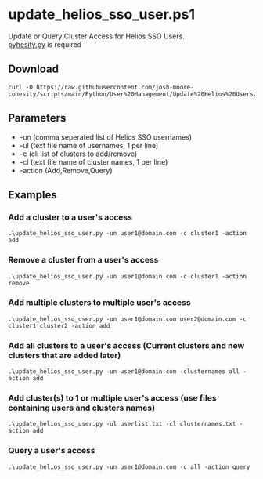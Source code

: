 # **update_helios_sso_user.ps1**

   Update or Query Cluster Access for Helios SSO Users.<br />
   [pyhesity.py](https://github.com/bseltz-cohesity/scripts/tree/master/python/pyhesity) is required

## **Download**
    curl -O https://raw.githubusercontent.com/josh-moore-cohesity/scripts/main/Python/User%20Management/Update%20Helios%20Users/update_helios_sso_user.py

## **Parameters**
* -un (comma seperated list of Helios SSO usernames)
* -ul (text file name of usernames, 1 per line)
* -c (cli list of clusters to add/remove)
* -cl (text file name of cluster names, 1 per line)
* -action (Add,Remove,Query)
  
## **Examples**

   ### Add a cluster to a user's access
    .\update_helios_sso_user.py -un user1@domain.com -c cluster1 -action add
   ### Remove a cluster from a user's access
    .\update_helios_sso_user.py -un user1@domain.com -c cluster1 -action remove
   ### Add multiple clusters to multiple user's access
    .\update_helios_sso_user.py -un user1@domain.com user2@domain.com -c cluster1 cluster2 -action add
   ### Add all clusters to a user's access (Current clusters and new clusters that are added later)
    .\update_helios_sso_user.py -un user1@domain.com -clusternames all -action add
   ### Add cluster(s) to 1 or multiple user's access (use files containing users and clusters names)
    .\update_helios_sso_user.py -ul userlist.txt -cl clusternames.txt -action add
   ### Query a user's access
    .\update_helios_sso_user.py -un user1@domain.com -c all -action query
    
    
